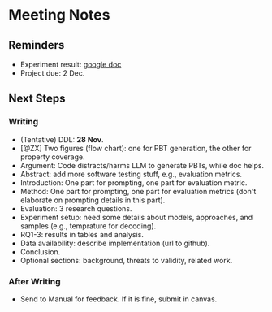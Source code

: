 # Meeting Notes

## Reminders

- Experiment result: [google doc](https://docs.google.com/spreadsheets/d/1ho1ij9dSY98MuzCt7yKXHBuz76prcS5Z1I_kI3RQznE/edit?gid=2025599766#gid=2025599766)
- Project due: 2 Dec.

## Next Steps

### Writing

- (Tentative) DDL: **28 Nov**.
- [@ZX] Two figures (flow chart): one for PBT generation, the other for property coverage.
- Argument: Code distracts/harms LLM to generate PBTs, while doc helps.
- Abstract: add more software testing stuff, e.g., evaluation metrics.
- Introduction: One part for prompting, one part for evaluation metric.
- Method: One part for prompting, one part for evaluation metrics (don't elaborate on prompting details in this part).
- Evaluation: 3 research questions.
- Experiment setup: need some details about models, approaches, and samples (e.g., temprature for decoding).
- RQ1-3: results in tables and analysis.
- Data availability: describe implementation (url to github).
- Conclusion.
- Optional sections: background, threats to validity, related work.

### After Writing

- Send to Manual for feedback. If it is fine, submit in canvas.
